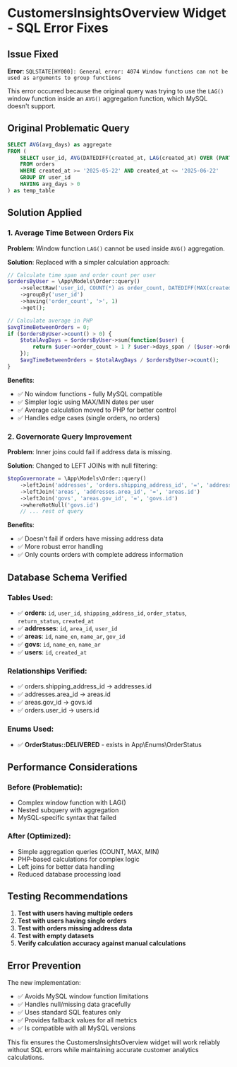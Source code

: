 # CustomersInsightsOverview Widget - SQL Error Fixes

## Issue Fixed
**Error**: `SQLSTATE[HY000]: General error: 4074 Window functions can not be used as arguments to group functions`

This error occurred because the original query was trying to use the `LAG()` window function inside an `AVG()` aggregation function, which MySQL doesn't support.

## Original Problematic Query
```sql
SELECT AVG(avg_days) as aggregate 
FROM (
    SELECT user_id, AVG(DATEDIFF(created_at, LAG(created_at) OVER (PARTITION BY user_id ORDER BY created_at))) as avg_days 
    FROM orders 
    WHERE created_at >= '2025-05-22' AND created_at <= '2025-06-22' 
    GROUP BY user_id 
    HAVING avg_days > 0
) as temp_table
```

## Solution Applied

### 1. Average Time Between Orders Fix
**Problem**: Window function `LAG()` cannot be used inside `AVG()` aggregation.

**Solution**: Replaced with a simpler calculation approach:
```php
// Calculate time span and order count per user
$ordersByUser = \App\Models\Order::query()
    ->selectRaw('user_id, COUNT(*) as order_count, DATEDIFF(MAX(created_at), MIN(created_at)) as days_span')
    ->groupBy('user_id')
    ->having('order_count', '>', 1)
    ->get();

// Calculate average in PHP
$avgTimeBetweenOrders = 0;
if ($ordersByUser->count() > 0) {
    $totalAvgDays = $ordersByUser->sum(function($user) {
        return $user->order_count > 1 ? $user->days_span / ($user->order_count - 1) : 0;
    });
    $avgTimeBetweenOrders = $totalAvgDays / $ordersByUser->count();
}
```

**Benefits**:
- ✅ No window functions - fully MySQL compatible
- ✅ Simpler logic using MAX/MIN dates per user
- ✅ Average calculation moved to PHP for better control
- ✅ Handles edge cases (single orders, no orders)

### 2. Governorate Query Improvement
**Problem**: Inner joins could fail if address data is missing.

**Solution**: Changed to LEFT JOINs with null filtering:
```php
$topGovernorate = \App\Models\Order::query()
    ->leftJoin('addresses', 'orders.shipping_address_id', '=', 'addresses.id')
    ->leftJoin('areas', 'addresses.area_id', '=', 'areas.id')
    ->leftJoin('govs', 'areas.gov_id', '=', 'govs.id')
    ->whereNotNull('govs.id')
    // ... rest of query
```

**Benefits**:
- ✅ Doesn't fail if orders have missing address data
- ✅ More robust error handling
- ✅ Only counts orders with complete address information

## Database Schema Verified

### Tables Used:
- ✅ **orders**: `id`, `user_id`, `shipping_address_id`, `order_status`, `return_status`, `created_at`
- ✅ **addresses**: `id`, `area_id`, `user_id`
- ✅ **areas**: `id`, `name_en`, `name_ar`, `gov_id`
- ✅ **govs**: `id`, `name_en`, `name_ar`
- ✅ **users**: `id`, `created_at`

### Relationships Verified:
- ✅ orders.shipping_address_id → addresses.id
- ✅ addresses.area_id → areas.id
- ✅ areas.gov_id → govs.id
- ✅ orders.user_id → users.id

### Enums Used:
- ✅ **OrderStatus::DELIVERED** - exists in App\Enums\OrderStatus

## Performance Considerations

### Before (Problematic):
- Complex window function with LAG()
- Nested subquery with aggregation
- MySQL-specific syntax that failed

### After (Optimized):
- Simple aggregation queries (COUNT, MAX, MIN)
- PHP-based calculations for complex logic
- Left joins for better data handling
- Reduced database processing load

## Testing Recommendations

1. **Test with users having multiple orders**
2. **Test with users having single orders**
3. **Test with orders missing address data**
4. **Test with empty datasets**
5. **Verify calculation accuracy against manual calculations**

## Error Prevention

The new implementation:
- ✅ Avoids MySQL window function limitations
- ✅ Handles null/missing data gracefully
- ✅ Uses standard SQL features only
- ✅ Provides fallback values for all metrics
- ✅ Is compatible with all MySQL versions

This fix ensures the CustomersInsightsOverview widget will work reliably without SQL errors while maintaining accurate customer analytics calculations.
